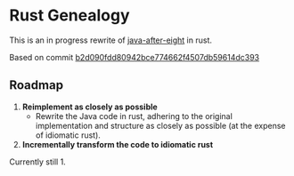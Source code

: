 Rust Genealogy
==============

This is an in progress rewrite of [java-after-eight](https://github.com/CodeFX-org/java-after-eight) in rust.

Based on commit [b2d090fdd80942bce774662f4507db59614dc393](https://github.com/nipafx/java-after-eight/tree/b2d090fdd80942bce774662f4507db59614dc393)

Roadmap
-------
1. **Reimplement as closely as possible**
    - Rewrite the Java code in rust, adhering to the original implementation and structure as closely as possible (at the expense of idiomatic rust).
2. **Incrementally transform the code to idiomatic rust**

Currently still 1.
